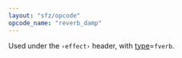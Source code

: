 ```yaml
---
layout: "sfz/opcode"
opcode_name: "reverb_damp"
---
```

Used under the `‹effect›` header, with [type]=`fverb`.

[type]: type#fverb
